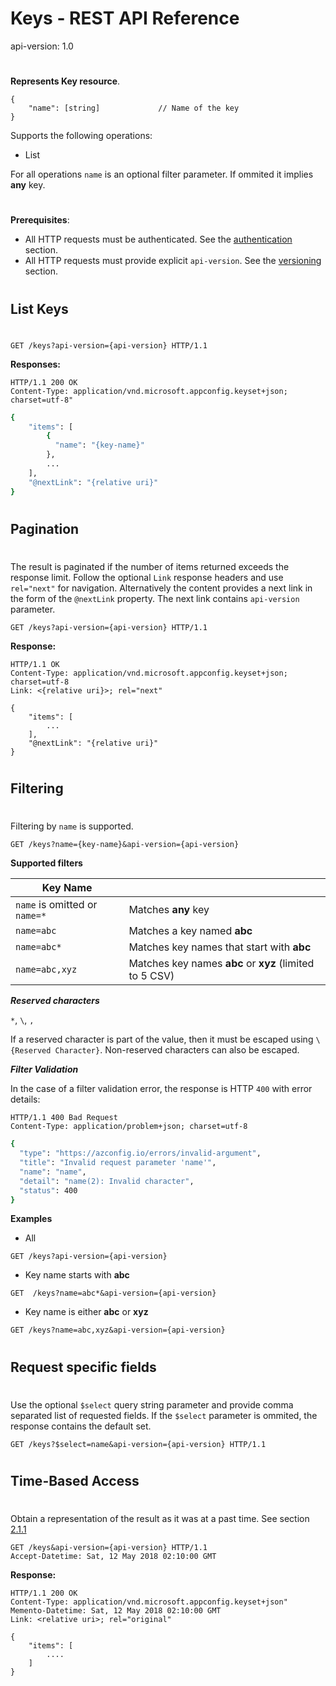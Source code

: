 # Keys - REST API Reference
api-version: 1.0
#
**Represents Key resource**.

```
{
    "name": [string]             // Name of the key
}
```

Supports the following operations:
- List

For all operations ``name`` is an optional filter parameter. If ommited it implies **any** key.


#
#
**Prerequisites**:
- All HTTP requests must be authenticated. See the [authentication](./authentication/index.md) section.
- All HTTP requests must provide explicit ``api-version``. See the [versioning](./versioning.md) section.

#
#
## List Keys
#
```
GET /keys?api-version={api-version} HTTP/1.1
```
**Responses:**
```
HTTP/1.1 200 OK
Content-Type: application/vnd.microsoft.appconfig.keyset+json; charset=utf-8"
```

```sh
{
    "items": [
        {
          "name": "{key-name}"
        },
        ...
    ],
    "@nextLink": "{relative uri}"
}
```

#
#
#
## Pagination
#
The result is paginated if the number of items returned exceeds the response limit. Follow the optional ``Link`` response headers and use ``rel="next"`` for navigation. 
Alternatively the content provides a next link in the form of the ``@nextLink`` property. The next link contains ``api-version`` parameter.
```
GET /keys?api-version={api-version} HTTP/1.1
```
**Response:**
```
HTTP/1.1 OK
Content-Type: application/vnd.microsoft.appconfig.keyset+json; charset=utf-8
Link: <{relative uri}>; rel="next"
```
```
{
    "items": [
        ...
    ],
    "@nextLink": "{relative uri}"
}
```

#
#
#
## Filtering
#
Filtering by ```name``` is supported. 

```
GET /keys?name={key-name}&api-version={api-version}
```

**Supported filters**

|Key Name||
|--|--|
|```name``` is omitted or ```name=*```|Matches **any** key|
|```name=abc```|Matches a key named  **abc**|
|```name=abc*```|Matches key names that start with **abc**|
|```name=abc,xyz```|Matches key names **abc** or **xyz** (limited to 5 CSV)|

***Reserved characters***

```*```, ```\```, ```,```

If a reserved character is part of the value, then it must be escaped using ```\{Reserved Character}```. Non-reserved characters can also be escaped.


***Filter Validation***

In the case of a filter validation error, the response is HTTP ```400``` with error details:

```
HTTP/1.1 400 Bad Request
Content-Type: application/problem+json; charset=utf-8
```
```sh 
{
  "type": "https://azconfig.io/errors/invalid-argument",
  "title": "Invalid request parameter 'name'",
  "name": "name",
  "detail": "name(2): Invalid character",
  "status": 400
}
```

**Examples**

- All
```
GET /keys?api-version={api-version}
```

- Key name starts with **abc**
```
GET  /keys?name=abc*&api-version={api-version}
```

- Key name is either **abc** or **xyz**
```
GET /keys?name=abc,xyz&api-version={api-version}
```

#
#
#
## Request specific fields
#
Use the optional ``$select`` query string parameter and provide comma separated list of requested fields. If the ``$select`` parameter is ommited, the response contains the default set.
```
GET /keys?$select=name&api-version={api-version} HTTP/1.1
```

#
#
#
## Time-Based Access
#
Obtain a representation of the result as it was at a past time. See section [2.1.1](https://tools.ietf.org/html/rfc7089#section-2.1)
```
GET /keys&api-version={api-version} HTTP/1.1
Accept-Datetime: Sat, 12 May 2018 02:10:00 GMT
```

**Response:**
```
HTTP/1.1 200 OK
Content-Type: application/vnd.microsoft.appconfig.keyset+json"
Memento-Datetime: Sat, 12 May 2018 02:10:00 GMT
Link: <relative uri>; rel="original"
```
```
{
    "items": [
        ....
    ]
}
```